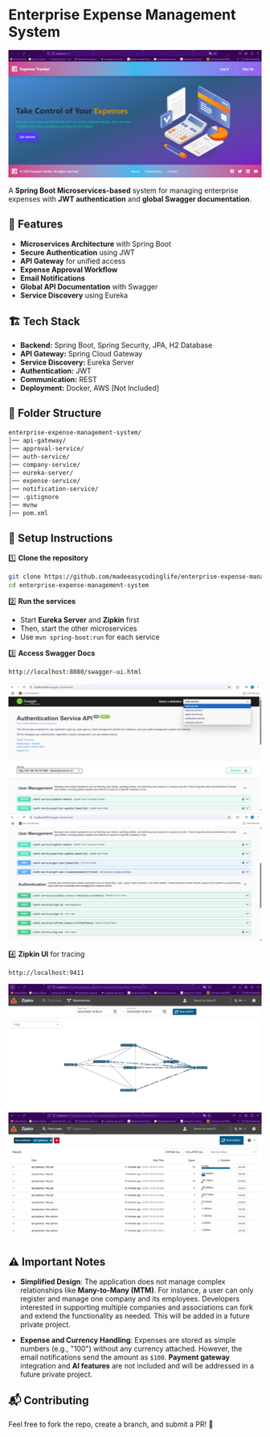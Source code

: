# Enterprise Expense Management System

![Enterprise Expense Management System](./images/frontend-home-page.png)

A **Spring Boot Microservices-based** system for managing enterprise expenses with **JWT authentication** and **global Swagger documentation**.

## 🚀 Features
- **Microservices Architecture** with Spring Boot
- **Secure Authentication** using JWT
- **API Gateway** for unified access
- **Expense Approval Workflow**
- **Email Notifications**
- **Global API Documentation** with Swagger
- **Service Discovery** using Eureka

## 🏗️ Tech Stack
- **Backend:** Spring Boot, Spring Security, JPA, H2 Database
- **API Gateway:** Spring Cloud Gateway
- **Service Discovery:** Eureka Server
- **Authentication:** JWT
- **Communication:** REST
- **Deployment:** Docker, AWS [Not Included]

## 📂 Folder Structure
```
enterprise-expense-management-system/
│── api-gateway/
│── approval-service/
│── auth-service/
│── company-service/
│── eureka-server/
│── expense-service/
│── notification-service/
│── .gitignore
│── mvnw 
│── pom.xml
```

## 🔧 Setup Instructions
1️⃣ **Clone the repository**
```sh
git clone https://github.com/madeeasycodinglife/enterprise-expense-management-system.git  
cd enterprise-expense-management-system  
```
2️⃣ **Run the services**
- Start **Eureka Server** and **Zipkin** first
- Then, start the other microservices
- Use `mvn spring-boot:run` for each service  

3️⃣ **Access Swagger Docs**
```sh
http://localhost:8080/swagger-ui.html
```
![Swagger UI](./images/swagger-auth-1.png)
![Swagger UI](./images/swagger-auth-2.png)

4️⃣ **Zipkin UI** for tracing
```sh
http://localhost:9411
```
![Zipkin](./images/zipkin-1.png)
![Zipkin](./images/zipkin-2.png)

## ⚠️ Important Notes
- **Simplified Design**: The application does not manage complex relationships like **Many-to-Many (MTM)**. For instance, a user can only register and manage one company and its employees. Developers interested in supporting multiple companies and associations can fork and extend the functionality as needed. This will be added in a future private project.

- **Expense and Currency Handling**: Expenses are stored as simple numbers (e.g., "100") without any currency attached. However, the email notifications send the amount as `$100`. **Payment gateway** integration and **AI features** are not included and will be addressed in a future private project.

## 📬 Contributing
Feel free to fork the repo, create a branch, and submit a PR! 🚀

